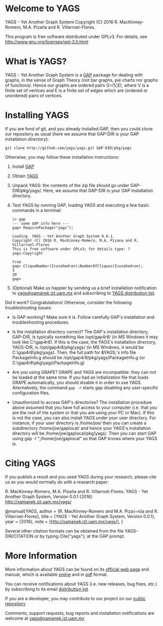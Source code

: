 # Welcome to YAGS

YAGS - Yet Another Graph System
Copyright (C) 2016 R. MacKinney-Romero, M.A. Pizaña and R. Villarroel-Flores.

This program is free software distributed under GPLv3.  For details,
see http://www.gnu.org/licenses/gpl-3.0.html

# What is YAGS?

YAGS - Yet Another Graph System is a [GAP](http://gap-system.org/)
package for dealing with graphs, in the sense of Graph Theory (not bar
graphs, pie charts nor graphs of functions).  Hence our graphs are
ordered pairs G=(V,E), where V is a finite set of vertices and E is a
finite set of edges which are (ordered or unordered) pairs of
vertices.

# Installing YAGS

If you are fond of git, and you already installed GAP, then you could
clone our repository as usual (here we assume that GAP-DIR is your GAP
installation directory):

    git clone http://github.com/yags/yags.git GAP-DIR/pkg/yags

Otherwise, you may follow these installation instructions:

  1. Install [GAP](http://www.gap-system.org/)

  2. Obtain [YAGS](https://github.com/yags/yags/archive/master.zip)

  3. Unpack YAGS: the contents of the zip file should go under
     GAP-DIR/pkg/yags/. Here, we assume that GAP-DIR is your GAP
     installation directory.

  4. Test YAGS by running GAP, loading YAGS and executing a few basic
     commands in a terminal:
    
         \> gap
         --- some GAP info here ---
         gap> RequirePackage("yags");
         
         Loading  YAGS - Yet Another Graph System 0.0.1.
         Copyright (C) 2016 R. MacKinney-Romero, M.A. Pizana and R. Villarroel-Flores
         This is free software under GPLv3; for details type: ?yags:Copyright 
         
         true
         gap> CliqueNumber(Icosahedron);NumberOfCliques(Icosahedron);
         3
         20
         gap>

  5. (Optional) Make us happier by sending us a brief installation
  notification to yags@xamanek.izt.uam.mx and subscribing to
  [YAGS distribution list](http://xamanek.izt.uam.mx/yagsnews/).

Did it work? Congratulations! Otherwise, consider the following
troubleshooting issues:

  * Is GAP working?
    Make sure it is. Follow carefully GAP's installation and
    troubleshooting procedures.
  
  * Is the installation directory correct?
    The GAP's installation directory, GAP-DIR, is typically something
    like /opt/gap4r8/ (in MS Windows it may look like C:\gap4r8\).  If
    this is the case, the YAGS's installation directory, YAGS-DIR, is
    /opt/gap4r8/pkg/yags/ (in MS Windows, it would be
    C:\gap4r8\pkg\yags\).  Then, the full path for &YAGS;'s info file
    PackageInfo.g should be /opt/gap4r8/pkg/yags/PackageInfo.g (or
    C:\gap4r8\pkg\yags\PackageInfo.g)

  * Are you using GRAPE?  GRAPE and YAGS are incompatible: they can not
    be loaded at the same time. If you had an initialization file that
    loads GRAPE automatically, you should disable it in order to use
    YAGS. Alternatively, the command `gap -r` starts gap disabling any
    user-specific configuration files.

  * Unauthorized to access GAP's directories?
    The installation procedure above assumed that you have full access
    to your computer (i.e. that you are the root of the system or that
    you are using your PC or Mac). If this is not the case, you can also
    install YAGS under your user directory. For instance, if your user
    directory is /home/joe/ then you can create a subdirectory
    /home/joe/gaplocal/ and hence your YAGS's installation directory
    will be /home/joe/gaplocal/pkg/yags/. Then you can start GAP using
    gap -l ";/home/joe/gaplocal" so that GAP knows where your YAGS is.

# Citing YAGS

If you publish a result and you used YAGS during your research, please
cite us as you would normally do with a research paper:

R. MacKinney-Romero, M.A. Pizaña and R. Villarroel-Flores.
YAGS - Yet Another Graph System, Version 0.0.1 (2016)
http://xamanek.izt.uam.mx/yags/

@manual{YAGS,
  author = {R. MacKinney-Romero and M.A. Piza{\~n}a and R. Villarroel-Flores},
  title = {YAGS - Yet Another Graph System, Version 0.0.1},
  year = {2016},
  note = {http://xamanek.izt.uam.mx/yags/},
}

Several other citation formats can be obtained from the file
YAGS-DIR/CITATION or by typing Cite("yags"); at the GAP prompt.

# More Information

More information about YAGS can be found on its [official web
page](http://xamanek.izt.uam.mx/yags/) and manual, which is available
[online](http://xamanek.izt.uam.mx/yags/doc/chap0.html) and in
[pdf](http://xamanek.izt.uam.mx/yags/manual.pdf) format.

You can receive notifications about YAGS (i.e. new releases, bug
fixes, etc.) by subscribing to its email
[distribution list](http://xamanek.izt.uam.mx/yagsnews/)

If you are a developer, you may contribute to our project on our
[public repository](https://github.com/yags/yags/)

Comments, support requests, bug reports and installation notifications
are welcome at yags@xamanek.izt.uam.mx
